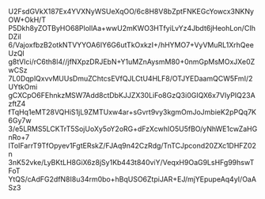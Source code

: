 U2FsdGVkX187Ex4YVXNyWSUeXqOO/6c8H8V8bZptFNKEGcYowcx3NKNyOW+OkH/T
P5Dkh8yZOTByHO68PlollAa+wwU2mKWO3HTfyiLvYz4Jbdt6jHeohLon/CIhDZiI
6/VajoxfbzB2otkNTVYYOA6IY6G6utTkOxkzI+/hHYMO7+VyVMuRL1XrhQeeUzQl
g8tVIci/rC6th8l4//jfNXpzDRJEbN+Y1uMZnAysmM80+0nmGpMsMOxJXe0ZwCSz
7L0DqplQxvvMUUsDmuZChtcsEVfQJLCtU4HLF8/OTJYEDaamQCW5FmI/2UYtkOmi
gCXCpO6FEhnkzMSW7Add8ctDbKJJZX30LiFo8GzQ3i0GIQX6x7VIyPIQ23AzftZ4
fTqHq1eMT28VQHiS1jL9ZMTUxw4ar+sGvrt9vy3kgmOmJoJmbieK2pPQq7K6Gy7w
3/e5LRMS5LCKTrT5SojUoXy5oY2oRG+dFzXcwhIO5U5fBO/yNhWE1cwZaHGnRo+7
IToIFarrT9TfOpyev1FgtERskZ/FJAq9n42CzRdg/TnTCJpcond20ZXc1DHFZ02n
3nK52vke/LyBKtLH8GiX6z8jSy1Kb443t840viY/VeqxH9OaG9LsHFg99hswTFoT
YtQS/cAdFG2dfN8I8u34rm0bo+hBqUSO6ZtpiJAR+EJ/mjYEpupeAq4yI/OaASz3
